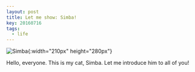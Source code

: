 ```yaml
---
layout: post
title: Let me show: Simba!
key: 20160716
tags: 
  - life
---
```


![Simba](https://img1.doubanio.com/view/photo/l/public/p2528159577.webp){:width="210px" height="280px"}

Hello, everyone. This is my cat, Simba. Let me introduce him to all of you!

